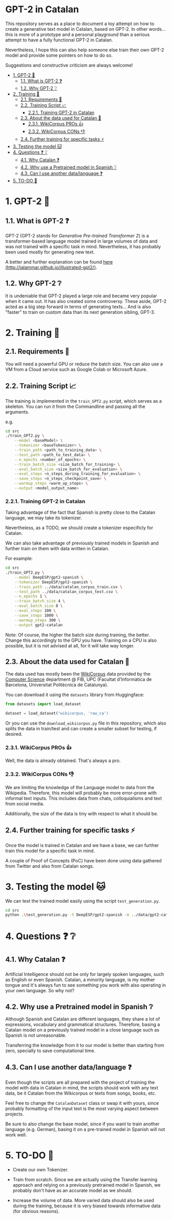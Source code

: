 
<!-- omit in toc -->
# GPT-2 in Catalan

This repository serves as a place to document a toy attempt on how to create a generative text model in Catalan, based on GPT-2.
In other words... this is more of a prototype and a personal playground than a serious attempt to have a fully functional GPT-2 in Catalan. 

Nevertheless, I hope this can also help someone else train their own GPT-2 model and provide some pointers on how to do so.

Suggestions and constructive criticism are always welcome!

- [1. GPT-2 :memo:](#1-gpt-2-memo)
  - [1.1. What is GPT-2 :question:](#11-what-is-gpt-2-question)
  - [1.2. Why GPT-2 :grey_question:](#12-why-gpt-2-grey_question)
- [2. Training :hammer:](#2-training-hammer)
  - [2.1. Requirements :paperclip:](#21-requirements-paperclip)
  - [2.2. Training Script :chart_with_upwards_trend:](#22-training-script-chart_with_upwards_trend)
    - [2.2.1. Training GPT-2 in Catalan](#221-training-gpt-2-in-catalan)
  - [2.3. About the data used for Catalan :open_file_folder:](#23-about-the-data-used-for-catalan-open_file_folder)
    - [2.3.1. WikiCorpus PROs :thumbsup:](#231-wikicorpus-pros-thumbsup)
    - [2.3.2. WikiCorpus CONs :thumbsdown:](#232-wikicorpus-cons-thumbsdown)
  - [2.4. Further training for specific tasks :zap:](#24-further-training-for-specific-tasks-zap)
- [3. Testing the model :cat:](#3-testing-the-model-cat)
- [4. Questions  :question: :grey_question:](#4-questions--question-grey_question)
  - [4.1. Why Catalan :question:](#41-why-catalan-question)
  - [4.2. Why use a Pretrained model in Spanish :grey_question:](#42-why-use-a-pretrained-model-in-spanish-grey_question)
  - [4.3. Can I use another data/language :question:](#43-can-i-use-another-datalanguage-question)
- [5. TO-DO :construction:](#5-to-do-construction)



# 1. GPT-2 :memo:
## 1.1. What is GPT-2 :question:
GPT-2 (GPT-2 stands for _Generative Pre-trained Transformer 2_) is a transformer-based language model trained in large volumes of data and was not trained with a specific task in mind. Nevertheless, it has probably been used mostly for generating new text.

A better and further explanation can be found [here (http://jalammar.github.io/illustrated-gpt2/)]([here](http://jalammar.github.io/illustrated-gpt2/)).

## 1.2. Why GPT-2 :grey_question:

It is undeniable that GPT-2 played a large role and became very popular when it came out. It has also created some controversy.
These aside, GPT-2 acted as a big step forward in terms of generating texts... And is also "faster" to train on custom data than its next generation sibling, GPT-3.

# 2. Training :hammer:

## 2.1. Requirements :paperclip:
You will need a powerful GPU or reduce the batch size. You can also use a VM from a Cloud service such as Google Colab or Microsoft Azure.

## 2.2. Training Script :chart_with_upwards_trend:
The training is implemented in the `train_GPT2.py` script, which serves as a skeleton. You can run it from the Commandline and passing all the arguments.


e.g. 
```bash
cd src
./train_GPT2.py \
    --model <baseModel> \
    --tokenizer <baseTokenizer> \
    --train_path <path_to_training_data> \
    --test_path <path_to_test_data> \
    --n_epochs <number_of_epochs> \
    --train_batch_size <size_batch_for_training> \
    --eval_batch_size <size_batch_for_evaluation> \
    --eval_steps <n_steps_during_training_for_evaluation> \
    --save_steps <n_steps_checkpoint_save> \
    --warmup_steps <warm_up_steps> \
    --output <model_output_name>
```
### 2.2.1. Training GPT-2 in Catalan

Taking advantage of the fact that Spanish is pretty close to the Catalan language, we may take its tokenizer.

Nevertheless, as a TODO, we should create a tokenizer especificly for Catalan.

We can also take advantage of previously trained models in Spanish and further train on them with data written in Catalan.

For example:
```bash
cd src
./train_GPT2.py \
    --model DeepESP/gpt2-spanish \
    --tokenizer DeepESP/gpt2-spanish \
    --train_path ../data/catalan_corpus_train.csv \
    --test_path ../data/catalan_corpus_test.csv \
    --n_epochs 1 \
    --train_batch_size 4 \
    --eval_batch_size 8 \
    --eval_steps 100 \
    --save_steps 1000 \
    --warmup_steps 300 \
    --output gpt2-catalan
```
Note: Of course, the higher the batch size during training, the better. Change this accordingly to the GPU you have.
Training on a CPU is also possible, but it is not advised at all, for it will take way longer.


## 2.3. About the data used for Catalan :open_file_folder:
The data used has mostly been the [WikiCorpus](https://www.cs.upc.edu/~nlp/wikicorpus/) data provided by the [Computer Science](https://www.cs.upc.edu/) department @ FIB, UPC (Facultat d'Informàtica de Barcelona, Universitat Politècnica de Catalunya).

You can download it using the `datasets` library from Huggingface:
```python
from datasets import load_dataset

dataset = load_dataset("wikicorpus, 'raw_ca')
```

Or you can use the `download_wikicorpus.py` file in this repository, which also splits  the data in train/test and can create a smaller subset for testing, if desired.

### 2.3.1. WikiCorpus PROs :thumbsup:
Well, the data is already obtained. That's always a pro.

### 2.3.2. WikiCorpus CONs :thumbsdown:
We are limiting the knowledge of the Language model to data from the Wikipedia. Therefore, this model will probably be more error-prone with informal text inputs. This includes data from chats, colloquialisms and text from social media.

Additionally, the size of the data is tiny with respect to what it should be.

## 2.4. Further training for specific tasks :zap:
Once the model is trained in Catalan and we have a base, we can further train this model for a specific task in mind.

A couple of Proof of Concepts (PoC) have been done using data gathered from Twitter and also from Catalan songs.

# 3. Testing the model :cat:
We can test the trained model easily using the script `test_generation.py`.
```bash
cd src
python .\test_generation.py -t DeepESP/gpt2-spanish -m ../data/gpt2-catalan -i generation_test.txt
```

# 4. Questions  :question: :grey_question:
## 4.1. Why Catalan :question:
Artificial Intelligence should not be only for largely spoken languages, such as English or even Spanish.
Catalan, a minority language, is my mother tongue and it's always fun to see something you work with also operating in your own language. So why not?


## 4.2. Why use a Pretrained model in Spanish :grey_question:
Although Spanish and Catalan are different languages, they share a lot of expressions, vocabulary and grammatical structures. Therefore, basing a Catalan model on a previously trained model in a close language such as Spanish is not unreasonable. 

Transferring the knowledge from it to our model is better than starting from zero, specially to save computational time.


## 4.3. Can I use another data/language :question:
Even though the scripts are all prepared with the project of training the model with data in Catalan in mind, the scripts should work with any text data, be it Catalan from the Wikicorpus or texts from songs, books, etc.


Feel free to change the `CatalanDataset` class or swap it with yours, since probably formatting of the input text is the most varying aspect between projects.

Be sure to also change the base model, since if you want to train another language (e.g. German), basing it on a pre-trained model in Spanish will not work well.



# 5. TO-DO :construction:

- Create our own Tokenizer.
  
- Train from scratch. Since we are actually using the Transfer learning approach and relying on a previously pretrained model in Spanish, we probably don't have as an accurate model as we should.

- Increase the volume of data. More varied data should also be used during the training, because it is very biased towards informative data (for obvious reasons).